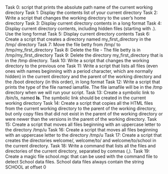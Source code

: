 Task 0: script that prints the absolute path name of the current working directory
Task 1: Display the contents list of your current directory
Task 2: Write a script that changes the working directory to the user’s home directory
Task 3: Display current directory contents in a long format
Task 4: Display current directory contents, including hidden files (starting with .). Use the long format
Task 5: Display current directory contents
Task 6: Create a script that creates a directory named my_first_directory in the /tmp/ directory
Task 7: Move the file betty from /tmp/ to /tmp/my_first_directory
Task 8: Delete the file - The file betty is in /tmp/my_first_directory
Task 9: Delete the directory my_first_directory that is in the /tmp directory.
Task 10: Write a script that changes the working directory to the previous one
Task 11: Write a script that lists all files (even ones with names beginning with a period character, which are normally hidden) in the current directory and the parent of the working directory and the /boot directory (in this order), in long format
Task 12: Write a script that prints the type of the file named iamafile. The file iamafile will be in the /tmp directory when we will run your script.
Task 13: Create a symbolic link to /bin/ls, named __ls__. The symbolic link should be created in the current working directory
Task 14: Create a script that copies all the HTML files from the current working directory to the parent of the working directory, but only copy files that did not exist in the parent of the working directory or were newer than the versions in the parent of the working directory.
Task 15: Create a script that moves all files beginning with an uppercase letter to the directory /tmp/u
Task 16: Create a script that moves all files beginning with an uppercase letter to the directory /tmp/u
Task 17: Create a script that creates the directories welcome/, welcome/to/ and welcome/to/school in the current directory.
Task 18: Write a command that lists all the files and directories of the current directory, separated by commas (,).
Task 19: Create a magic file school.mgc that can be used with the command file to detect School data files. School data files always contain the string SCHOOL at offset 0
